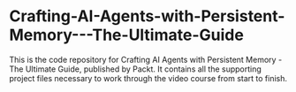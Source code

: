 # Crafting-AI-Agents-with-Persistent-Memory---The-Ultimate-Guide
This is the code repository for Crafting AI Agents with Persistent Memory - The Ultimate Guide, published by Packt. It contains all the supporting project files necessary to work through the video course from start to finish.


